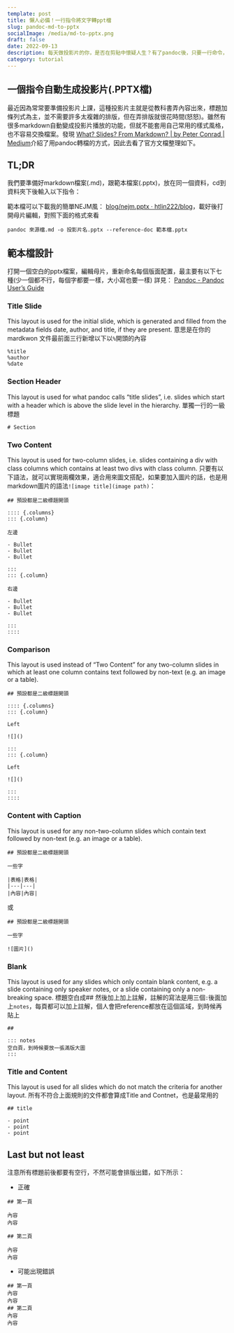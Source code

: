 ```yaml
---
template: post
title: 懶人必備！一行指令將文字轉ppt檔
slug: pandoc-md-to-pptx
socialImage: /media/md-to-pptx.png
draft: false
date: 2022-09-13
description: 每天做投影片的你，是否在剪貼中懷疑人生？有了pandoc後，只要一行命令，就可以將markdown文件轉成pptx格式，帥！
category: tutorial
---
```


## 一個指令自動生成投影片(.PPTX檔)
最近因為常常要準備投影片上課，這種投影片主就是從教科書弄內容出來，標題加條列式為主，並不需要許多太複雜的排版，但在弄排版就很花時間(怒怒)。雖然有很多markdown自動變成投影片播放的功能，但就不能套用自己常用的樣式風格，也不容易交換檔案。發現 [What? Slides? From Markdown? | by Peter Conrad | Medium](https://stymied.medium.com/what-slides-from-markdown-5239ed31e7ac)介紹了用pandoc轉檔的方式，因此去看了官方文檔整理如下。

## TL;DR

我們要準備好markdown檔案(.md)，跟範本檔案(.pptx)，放在同一個資料，cd到資料夾下後輸入以下指令：

範本檔可以下載我的簡單NEJM風： [blog/nejm.pptx · htlin222/blog](https://github.com/htlin222/blog/blob/master/static/media/nejm.pptx)，載好後打開母片編輯，對照下面的格式來看

```shell=
pandoc 來源檔.md -o 投影片名.pptx --reference-doc 範本檔.pptx
```

## 範本檔設計

打開一個空白的pptx檔案，編輯母片，重新命名每個版面配置，最主要有以下七種(少一個都不行，每個字都要一樣，大小寫也要一樣)
詳見： [Pandoc - Pandoc User’s Guide](https://pandoc.org/MANUAL.html)

### Title Slide

This layout is used for the initial slide, which is generated and filled from the metadata fields date, author, and title, if they are present.
意思是在你的mardkwon 文件最前面三行新增以下以`%`開頭的內容

```
%title
%author
%date
```

### Section Header

This layout is used for what pandoc calls “title slides”, i.e. slides which start with a header which is above the slide level in the hierarchy.
單獨一行的一級標題

```
# Section
```

### Two Content

This layout is used for two-column slides, i.e. slides containing a div with class columns which contains at least two divs with class column.
只要有以下語法，就可以實現兩欄效果，適合用來圖文搭配，如果要加入圖片的話，也是用markdown圖片的語法`![image title](image path)`：

```
## 預設都是二級標題開頭

:::: {.columns}
::: {.column}

左邊

- Bullet
- Bullet
- Bullet

:::
::: {.column}

右邊

- Bullet
- Bullet
- Bullet

:::
::::

```

### Comparison

This layout is used instead of “Two Content” for any two-column slides in which at least one column contains text followed by non-text (e.g. an image or a table).

```
## 預設都是二級標題開頭

:::: {.columns}
::: {.column}

Left

![]()

:::
::: {.column}

Left

![]()

:::
::::

```

### Content with Caption

This layout is used for any non-two-column slides which contain text followed by non-text (e.g. an image or a table).

```
## 預設都是二級標題開頭

一些字

|表格|表格|
|---|---|
|內容|內容|
```

或

```
## 預設都是二級標題開頭

一些字

![圖片]()

```

### Blank
This layout is used for any slides which only contain blank content, e.g. a slide containing only speaker notes, or a slide containing only a non-breaking space.
標題空白成## 然後加上加上註解，註解的寫法是用三個`:`後面加上`notes`，每頁都可以加上註解，個人會把reference都放在這個區域，到時候再貼上

```
##

::: notes
空白頁，到時候要放一張滿版大圖
:::
```

### Title and Content

This layout is used for all slides which do not match the criteria for another layout.
所有不符合上面規則的文件都會算成Title and Contnet，也是最常用的

```
## title

- point
- point
- point

```

## Last but not least

注意所有標題前後都要有空行，不然可能會排版出錯，如下所示：

* 正確
```
## 第一頁

內容
內容

## 第二頁

內容
內容
```
* 可能出現錯誤
```
## 第一頁
內容
內容
## 第二頁
內容
內容
```
